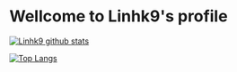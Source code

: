 <!--
### Hi there 👋

<!--
**linhk9/linhk9** is a ✨ _special_ ✨ repository because its `README.md` (this file) appears on your GitHub profile.

Here are some ideas to get you started:

- 🔭 I’m currently working on ...
- 🌱 I’m currently learning ...
- 👯 I’m looking to collaborate on ...
- 🤔 I’m looking for help with ...
- 💬 Ask me about ...
- 📫 How to reach me: ...
- 😄 Pronouns: ...
- ⚡ Fun fact: ...
-->

# Wellcome to **Linhk9's** profile

 [![Linhk9 github stats](https://github-readme-stats.vercel.app/api?username=Linhk9&count_private=true&show_icons=true&theme=react)](https://github.com/linhk9/github-readme-stats) 
 
 [![Top Langs](https://github-readme-stats.vercel.app/api/top-langs/?username=linhk9&show_icons=true&langs_count=999&theme=react&count_private=true)](https://github.com/linhk9/github-readme-stats)

